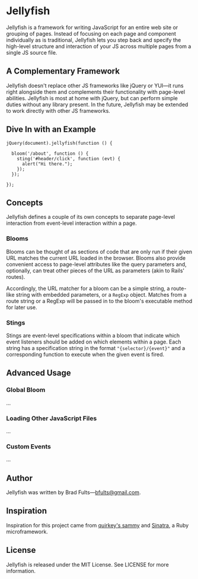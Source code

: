# Jellyfish

Jellyfish is a framework for writing JavaScript for an entire web site or grouping of pages. Instead of focusing on each page and component individually as is traditional, Jellyfish lets you step back and specify the high-level structure and interaction of your JS across multiple pages from a single JS source file.

## A Complementary Framework

Jellyfish doesn't replace other JS frameworks like jQuery or YUI—it runs right alongside them and complements their functionality with page-level abilities. Jellyfish is most at home with jQuery, but can perform simple duties without any library present. In the future, Jellyfish may be extended to work directly with other JS frameworks.

## Dive In with an Example

    jQuery(document).jellyfish(function () {
    
      bloom('/about', function () {
        sting('#header/click', function (evt) {
          alert("Hi there.");
        });
      });
    
    });

## Concepts

Jellyfish defines a couple of its own concepts to separate page-level interaction from event-level interaction within a page.

### Blooms

Blooms can be thought of as sections of code that are only run if their given URL matches the current URL loaded in the browser. Blooms also provide convenient access to page-level attributes like the query parameters and, optionally, can treat other pieces of the URL as parameters (akin to Rails' routes).

Accordingly, the URL matcher for a bloom can be a simple string, a route-like string with embedded parameters, or a `RegExp` object. Matches from a route string or a RegExp will be passed in to the bloom's executable method for later use.

### Stings

Stings are event-level specifications within a bloom that indicate which event listeners should be added on which elements within a page. Each string has a specification string in the format `"{selector}/{event}"` and a corresponding function to execute when the given event is fired.

## Advanced Usage

### Global Bloom

…

### Loading Other JavaScript Files

…

### Custom Events

…

## Author

Jellyfish was written by Brad Fults—<bfults@gmail.com>.

## Inspiration

Inspiration for this project came from [quirkey's sammy][sammy] and [Sinatra][sinatra], a Ruby microframework.

 [sammy]: http://github.com/quirkey/sammy
 [sinatra]: http://github.com/sinatra/sinatra

## License

Jellyfish is released under the MIT License. See LICENSE for more information.
